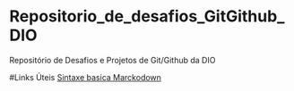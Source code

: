 
# Repositorio_de_desafios_GitGithub_DIO
 Repositório de Desafios e Projetos de Git/Github da  DIO
 
#Links Úteis
 [Sintaxe basica Marckodown](https://www.markdownguide.org/basic-syntax/)
